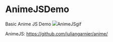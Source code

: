 # AnimeJSDemo
Basic Anime JS Demo
<img src="https://im5.ezgif.com/tmp/ezgif-5-3617aad75a61.gif">AnimeJSgif</img>

AnimeJS: https://github.com/juliangarnier/anime/
























